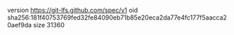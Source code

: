 version https://git-lfs.github.com/spec/v1
oid sha256:181f40753769fed32fe84090eb71b85e20eca2da77e4fc177f5aacca20aef9da
size 31360
